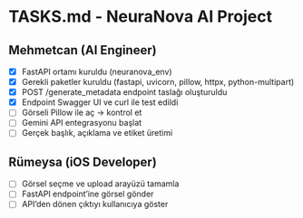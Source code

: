 #  TASKS.md - NeuraNova AI Project

## Mehmetcan (AI Engineer)
- [x] FastAPI ortamı kuruldu (neuranova_env)
- [x] Gerekli paketler kuruldu (fastapi, uvicorn, pillow, httpx, python-multipart)
- [x] POST /generate_metadata endpoint taslağı oluşturuldu
- [x] Endpoint Swagger UI ve curl ile test edildi
- [ ] Görseli Pillow ile aç → kontrol et
- [ ] Gemini API entegrasyonu başlat
- [ ] Gerçek başlık, açıklama ve etiket üretimi

## Rümeysa (iOS Developer)
- [ ] Görsel seçme ve upload arayüzü tamamla
- [ ] FastAPI endpoint’ine görsel gönder
- [ ] API’den dönen çıktıyı kullanıcıya göster
